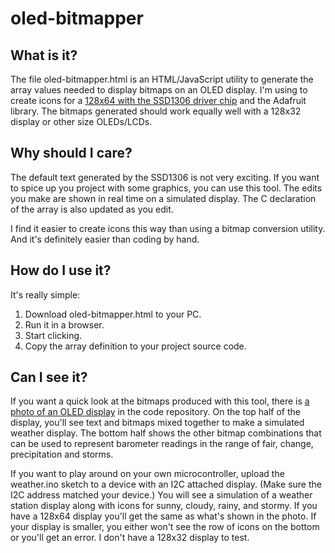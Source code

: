 # oled-bitmapper

## What is it?

The file oled-bitmapper.html is an HTML/JavaScript utility to generate the array values needed to display bitmaps on an OLED display. I'm using to create icons for a [128x64 with the SSD1306 driver chip](https://www.adafruit.com/product/326) and the Adafruit library. The bitmaps generated should work equally well with a 128x32 display or other size OLEDs/LCDs.

## Why should I care?

The default text generated by the SSD1306 is not very exciting. If you want to spice up you project with some graphics, you can use this tool. The edits you make are shown in real time on a simulated display. The C declaration of the array is also updated as you edit.

I find it easier to create icons this way than using a bitmap conversion utility. And it's definitely easier than coding by hand.

## How do I use it?

It's really simple:

1. Download oled-bitmapper.html to your PC.
2. Run it in a browser.
3. Start clicking.
4. Copy the array definition to your project source code.

## Can I see it?

If you want a quick look at the bitmaps produced with this tool, there is [a photo of an OLED display](https://github.com/DavesCodeMusings/oled-bitmapper/blob/main/oled-photo.png) in the code repository. On the top half of the display, you'll see text and bitmaps mixed together to make a simulated weather display. The bottom half shows the other bitmap combinations that can be used to represent barometer readings in the range of fair, change, precipitation and storms. 

If you want to play around on your own microcontroller, upload the weather.ino sketch to a device with an I2C attached display. (Make sure the I2C address matched your device.) You will see a simulation of a weather station display along with icons for sunny, cloudy, rainy, and stormy. If you have a 128x64 display you'll get the same as what's shown in the photo. If your display is smaller, you either won't see the row of icons on the bottom or you'll get an error. I don't have a 128x32 display to test.
